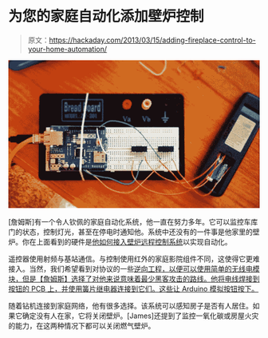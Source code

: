 # 为您的家庭自动化添加壁炉控制

> 原文：<https://hackaday.com/2013/03/15/adding-fireplace-control-to-your-home-automation/>

![fireplace-automation](img/b3bcd29096dced846b166852abc7e2e1.png)

[詹姆斯]有一个令人钦佩的家庭自动化系统，他一直在努力多年。它可以监控车库门的状态，控制灯光，甚至在停电时通知他。系统中还没有的一件事是他家里的壁炉。你在上面看到的硬件是[他如何接入壁炉远程控制系统](http://www.geek-tips.com/2013/02/23/hacking-a-fireplace/)以实现自动化。

遥控器使用射频与基站通信。与控制使用红外的家庭影院组件不同，这使得它更难接入。当然，我们希望看到对协议的一些[逆向工程，以便可以使用简单的无线电模块，但是【詹姆斯】选择了对他来说意味着最少黑客攻击的路线。他将电线焊接到按钮的 PCB 上，并使用簧片继电器连接到它们。这些让 Arduino 模拟按钮按下。](http://hackaday.com/2010/07/05/reverse-engineering-an-rf-clicker/)

随着钻机连接到家庭网络，他有很多选择。该系统可以感知房子是否有人居住。如果它确定没有人在家，它将关闭壁炉。[James]还提到了监控一氧化碳或房屋火灾的能力，在这两种情况下都可以关闭燃气壁炉。